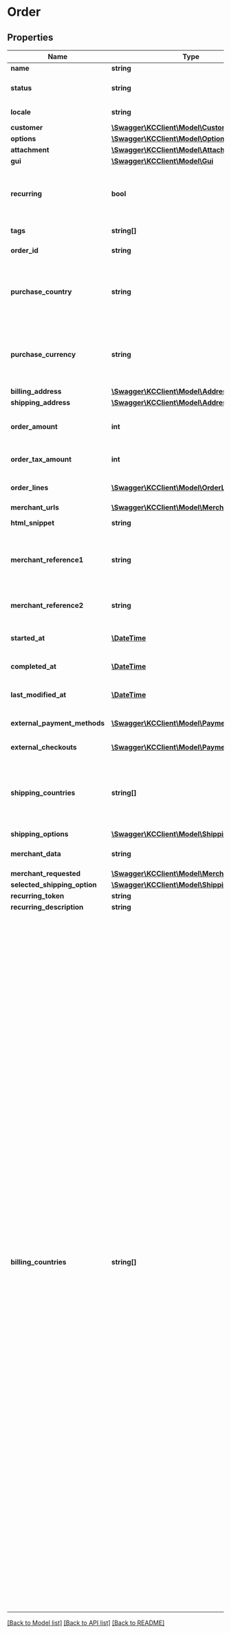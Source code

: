 # Order

## Properties
Name | Type | Description | Notes
------------ | ------------- | ------------- | -------------
**name** | **string** | The merchant name (max 255 characters). | [optional] 
**status** | **string** | The current status of the order. The status will be ‘incomplete’ until the customer has been successfully authorized. | [optional] 
**locale** | **string** | Used to define the language and region of the customer. RFC 1766 customer&#39;s locale. | 
**customer** | [**\Swagger\KCClient\Model\Customer**](Customer.md) |  | [optional] 
**options** | [**\Swagger\KCClient\Model\Options**](Options.md) |  | [optional] 
**attachment** | [**\Swagger\KCClient\Model\Attachment**](Attachment.md) |  | [optional] 
**gui** | [**\Swagger\KCClient\Model\Gui**](Gui.md) |  | [optional] 
**recurring** | **bool** | Indicates whether this purchase will create a token that can be used by the merchant to create recurring purchases. This must be enabled for the merchant to use. Default: false  Depending on specified country, recurring could be used for the following payment methods: Pay Later, Direct Debit, Card. | [optional] [default to false]
**tags** | **string[]** | \&quot;Extra information added to the order.  Example: [\&quot;dangerous_goods\&quot;, \&quot;bulky\&quot;] | [optional] 
**order_id** | **string** | Unique order ID that will be used for the entire lifecycle of the order. (max 255 characters) | [optional] 
**purchase_country** | **string** | purchase country of the merchant&#39;s store. The format to be used is ISO 3166 alpha-2. Eg: GB, SE, DE, US, etc.   Note: purchase country and currency need to match the defined merchant configuration. For global configuration read this https://developers.klarna.com/documentation/klarna-checkout/kco-global/ | 
**purchase_currency** | **string** | purchase currency of the merchant&#39;s store. The format to be used is ISO 4217. Eg: USD, EUR, SEK, GBP, etc.  Note: purchase country and currency need to match the defined merchant configuration. For global configuration read this https://developers.klarna.com/documentation/klarna-checkout/kco-global/ | 
**billing_address** | [**\Swagger\KCClient\Model\Address**](Address.md) |  | [optional] 
**shipping_address** | [**\Swagger\KCClient\Model\Address**](Address.md) |  | [optional] 
**order_amount** | **int** | \&quot;Total amount of the order including tax and any available discounts. The value should be in non-negative minor units.  Example: 25 Euros should be 2500.\&quot; | 
**order_tax_amount** | **int** | Total tax amount of the order. The value should be in non-negative minor units.  Example: 25 Euros should be 2500. | 
**order_lines** | [**\Swagger\KCClient\Model\OrderLine[]**](OrderLine.md) | An array containing list of line items that are part of this order. Maximum of 1000 line items could be processed in a single order. | 
**merchant_urls** | [**\Swagger\KCClient\Model\MerchantUrls**](MerchantUrls.md) |  | [optional] 
**html_snippet** | **string** | The HTML snippet that is used to render the checkout in an iframe. | [optional] 
**merchant_reference1** | **string** | Used for storing merchant&#39;s internal order number or other reference. If set, will be shown on the confirmation page as \&quot;order number\&quot; . The value is also available in the settlement files. (max 255 characters). Example: \&quot;45aa52f387871e3a210645d4\&quot; | [optional] 
**merchant_reference2** | **string** | Used for storing merchant&#39;s internal order number or other reference. The value is available in the settlement files. (max 255 characters). Example: \&quot;45aa52f387871e3a210645d4\&quot; | [optional] 
**started_at** | [**\DateTime**](\DateTime.md) | ISO 8601 datetime. The date and time when the order has been created. The format will be as follows: \&quot;yyyy-mm-ddThh:mm:ssZ\&quot; | [optional] 
**completed_at** | [**\DateTime**](\DateTime.md) | ISO 8601 datetime. The date and time when the order has been completed. The format will be as follows: \&quot;yyyy-mm-ddThh:mm:ssZ\&quot; | [optional] 
**last_modified_at** | [**\DateTime**](\DateTime.md) | ISO 8601 datetime. The date and time when the order was last modified. The format will be as follows: \&quot;yyyy-mm-ddThh:mm:ssZ\&quot; | [optional] 
**external_payment_methods** | [**\Swagger\KCClient\Model\PaymentProvider[]**](PaymentProvider.md) | List of external payment methods that will be displayed as part of payment methods in the checkout. | [optional] 
**external_checkouts** | [**\Swagger\KCClient\Model\PaymentProvider[]**](PaymentProvider.md) | List of external checkouts that will be displayed as part of payment methods in the checkout. | [optional] 
**shipping_countries** | **string[]** | List of allowed shipping countries for this order in ISO-3166 alpha-2 format.  If specified, the customer will be able to change the shipping country in the checkout and you will be notified through ‘address_update’ callback or the ‘shipping_address_change’ javascript event.   If not specified then the default value will be the purchase country.  Example: look at billing_countries example. | [optional] 
**shipping_options** | [**\Swagger\KCClient\Model\ShippingOption[]**](ShippingOption.md) | A list of shipping options available for this order. | [optional] 
**merchant_data** | **string** | Pass through field to send any information about the order to be used later for reference while retrieving the order details (max 6000 characters). | [optional] 
**merchant_requested** | [**\Swagger\KCClient\Model\MerchantRequested**](MerchantRequested.md) |  | [optional] 
**selected_shipping_option** | [**\Swagger\KCClient\Model\ShippingOption**](ShippingOption.md) |  | [optional] 
**recurring_token** | **string** | Token to be used when creating recurring orders. | [optional] 
**recurring_description** | **string** | Description to be added to the recurring order. | [optional] 
**billing_countries** | **string[]** | List of allowed billing countries for this order. If specified, the customer will be able to change the billing country in the checkout and you will be notified through ‘country_change’ callback or the ‘billing_address_change’ javascript event. If not specified then the default value will be the purchase country.  Example: [\&quot;AD\&quot;, \&quot;AE\&quot;, \&quot;AG\&quot;, \&quot;AI\&quot;, \&quot;AL\&quot;, \&quot;AM\&quot;, \&quot;AQ\&quot;, \&quot;AR\&quot;, \&quot;AS\&quot;, \&quot;AT\&quot;, \&quot;AU\&quot;, \&quot;AW\&quot;, \&quot;AX\&quot;, \&quot;AZ\&quot;, \&quot;BA\&quot;, \&quot;BB\&quot;, \&quot;BD\&quot;, \&quot;BE\&quot;, \&quot;BF\&quot;, \&quot;BG\&quot;, \&quot;BH\&quot;, \&quot;BJ\&quot;, \&quot;BL\&quot;, \&quot;BM\&quot;, \&quot;BN\&quot;, \&quot;BO\&quot;, \&quot;BQ\&quot;, \&quot;BR\&quot;, \&quot;BS\&quot;, \&quot;BT\&quot;, \&quot;BW\&quot;, \&quot;BY\&quot;, \&quot;BZ\&quot;, \&quot;CA\&quot;, \&quot;CF\&quot;, \&quot;CH\&quot;, \&quot;CI\&quot;, \&quot;CK\&quot;, \&quot;CL\&quot;, \&quot;CM\&quot;, \&quot;CN\&quot;, \&quot;CO\&quot;, \&quot;CR\&quot;, \&quot;CU\&quot;, \&quot;CV\&quot;, \&quot;CW\&quot;, \&quot;CX\&quot;, \&quot;CY\&quot;, \&quot;CZ\&quot;, \&quot;DE\&quot;, \&quot;DJ\&quot;, \&quot;DK\&quot;, \&quot;DM\&quot;, \&quot;DO\&quot;, \&quot;DZ\&quot;, \&quot;EC\&quot;, \&quot;EE\&quot;, \&quot;EG\&quot;, \&quot;ER\&quot;, \&quot;ES\&quot;, \&quot;ET\&quot;, \&quot;FI\&quot;, \&quot;FJ\&quot;, \&quot;FK\&quot;, \&quot;FM\&quot;, \&quot;FO\&quot;, \&quot;FR\&quot;, \&quot;GA\&quot;, \&quot;GB\&quot;, \&quot;GD\&quot;, \&quot;GE\&quot;, \&quot;GF\&quot;, \&quot;GG\&quot;, \&quot;GH\&quot;, \&quot;GI\&quot;, \&quot;GL\&quot;, \&quot;GM\&quot;, \&quot;GN\&quot;, \&quot;GP\&quot;, \&quot;GR\&quot;, \&quot;GS\&quot;, \&quot;GT\&quot;, \&quot;GU\&quot;, \&quot;GY\&quot;, \&quot;HK\&quot;, \&quot;HN\&quot;, \&quot;HR\&quot;, \&quot;HU\&quot;, \&quot;ID\&quot;, \&quot;IE\&quot;, \&quot;IL\&quot;, \&quot;IM\&quot;, \&quot;IN\&quot;, \&quot;IS\&quot;, \&quot;IT\&quot;, \&quot;JE\&quot;, \&quot;JM\&quot;, \&quot;JO\&quot;, \&quot;JP\&quot;, \&quot;KE\&quot;, \&quot;KG\&quot;, \&quot;KI\&quot;, \&quot;KM\&quot;, \&quot;KN\&quot;, \&quot;KR\&quot;, \&quot;KW\&quot;, \&quot;KY\&quot;, \&quot;KZ\&quot;, \&quot;LA\&quot;, \&quot;LA\&quot;, \&quot;LB\&quot;, \&quot;LC\&quot;, \&quot;LI\&quot;, \&quot;LK\&quot;, \&quot;LR\&quot;, \&quot;LS\&quot;, \&quot;LT\&quot;, \&quot;LU\&quot;, \&quot;LV\&quot;, \&quot;MA\&quot;, \&quot;MC\&quot;, \&quot;MD\&quot;, \&quot;ME\&quot;, \&quot;MF\&quot;, \&quot;MG\&quot;, \&quot;MH\&quot;, \&quot;MK\&quot;, \&quot;MK\&quot;, \&quot;ML\&quot;, \&quot;MM\&quot;, \&quot;MN\&quot;, \&quot;MO\&quot;, \&quot;MP\&quot;, \&quot;MQ\&quot;, \&quot;MR\&quot;, \&quot;MT\&quot;, \&quot;MU\&quot;, \&quot;MV\&quot;, \&quot;MW\&quot;, \&quot;MX\&quot;, \&quot;MY\&quot;, \&quot;MZ\&quot;, \&quot;NA\&quot;, \&quot;NC\&quot;, \&quot;NE\&quot;, \&quot;NF\&quot;, \&quot;NG\&quot;, \&quot;NI\&quot;, \&quot;NL\&quot;, \&quot;NO\&quot;, \&quot;NP\&quot;, \&quot;NR\&quot;, \&quot;NU\&quot;, \&quot;NZ\&quot;, \&quot;OM\&quot;, \&quot;PA\&quot;, \&quot;PE\&quot;, \&quot;PF\&quot;, \&quot;PG\&quot;, \&quot;PH\&quot;, \&quot;PK\&quot;, \&quot;PL\&quot;, \&quot;PM\&quot;, \&quot;PR\&quot;, \&quot;PS\&quot;, \&quot;PT\&quot;, \&quot;PW\&quot;, \&quot;PY\&quot;, \&quot;QA\&quot;, \&quot;RE\&quot;, \&quot;RO\&quot;, \&quot;RS\&quot;, \&quot;RU\&quot;, \&quot;RW\&quot;, \&quot;SA\&quot;, \&quot;SB\&quot;, \&quot;SC\&quot;, \&quot;SE\&quot;, \&quot;SG\&quot;, \&quot;SH\&quot;, \&quot;SI\&quot;, \&quot;SJ\&quot;, \&quot;SK\&quot;, \&quot;SL\&quot;, \&quot;SM\&quot;, \&quot;SN\&quot;, \&quot;SR\&quot;, \&quot;ST\&quot;, \&quot;SV\&quot;, \&quot;SX\&quot;, \&quot;SZ\&quot;, \&quot;TC\&quot;, \&quot;TF\&quot;, \&quot;TG\&quot;, \&quot;TH\&quot;, \&quot;TJ\&quot;, \&quot;TK\&quot;, \&quot;TL\&quot;, \&quot;TO\&quot;, \&quot;TR\&quot;, \&quot;TT\&quot;, \&quot;TV\&quot;, \&quot;TW\&quot;, \&quot;TZ\&quot;, \&quot;UA\&quot;, \&quot;UG\&quot;, \&quot;UM\&quot;, \&quot;US\&quot;, \&quot;UY\&quot;, \&quot;UZ\&quot;, \&quot;VA\&quot;, \&quot;VC\&quot;, \&quot;VG\&quot;, \&quot;VI\&quot;, \&quot;VN\&quot;, \&quot;VU\&quot;, \&quot;WF\&quot;, \&quot;WS\&quot;, \&quot;XK\&quot;, \&quot;YT\&quot;, \&quot;ZA\&quot;, \&quot;ZM\&quot;, \&quot;ZW\&quot;]\&quot; | [optional] 

[[Back to Model list]](../README.md#documentation-for-models) [[Back to API list]](../README.md#documentation-for-api-endpoints) [[Back to README]](../README.md)


